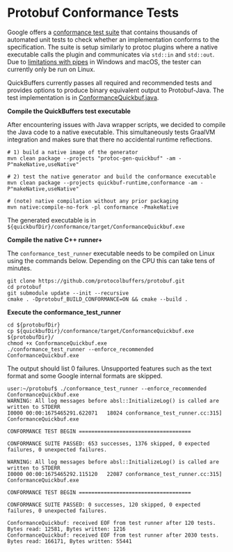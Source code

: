 # Protobuf Conformance Tests
  
Google offers a [conformance test suite](https://github.com/protocolbuffers/protobuf/blob/main/conformance/README.md) that contains thousands of automated unit tests to check whether an implementation conforms to the specification. The suite is setup similarly to protoc plugins where a native executable calls the plugin and communicates via `std::in` and `std::out`. Due to [limitations with pipes](https://github.com/protocolbuffers/protobuf/blob/main/conformance/conformance.proto#L38-L55) in Windows and macOS, the tester can currently only be run on Linux.

QuickBuffers currently passes all required and recommended tests and provides options to produce binary equivalent output to Protobuf-Java. The test implementation is in [ConformanceQuickbuf.java](src/main/java/us/hebi/quickbuf/conformance/ConformanceQuickbuf.java).

**Compile the QuickBuffers test executable**

After encountering issues with Java wrapper scripts, we decided to compile the Java code to a native executable. This simultaneously tests GraalVM integration and makes sure that there no accidental runtime reflections. 

```shell
# 1) build a native image of the generator
mvn clean package --projects "protoc-gen-quickbuf" -am -P"makeNative,useNative"

# 2) test the native generator and build the conformance executable
mvn clean package --projects quickbuf-runtime,conformance -am -P"makeNative,useNative"

# (note) native compilation without any prior packaging
mvn native:compile-no-fork -pl conformance -PmakeNative
```

The generated executable is in `${quickbufDir}/conformance/target/ConformanceQuickbuf.exe`

**Compile the native C++ runner+**

The `conformance_test_runner` executable needs to be compiled on Linux using the commands below. Depending on the CPU this can take tens of minutes.

```shell
git clone https://github.com/protocolbuffers/protobuf.git
cd protobuf
git submodule update --init --recursive
cmake . -Dprotobuf_BUILD_CONFORMANCE=ON && cmake --build .
```

**Execute the conformance_test_runner**

```shell
cd ${protobufDir}
cp ${quickbufDir}/conformance/target/ConformanceQuickbuf.exe ${protobufDir}/
chmod +x ConformanceQuickbuf.exe
./conformance_test_runner --enforce_recommended ConformanceQuickbuf.exe
```

The output should list 0 failures. Unsupported features such as the text format and some Google internal formats are skipped.

```text
user:~/protobuf$ ./conformance_test_runner --enforce_recommended ConformanceQuickbuf.exe
WARNING: All log messages before absl::InitializeLog() is called are written to STDERR
I0000 00:00:1675465291.622071   18024 conformance_test_runner.cc:315] ConformanceQuickbuf.exe

CONFORMANCE TEST BEGIN ====================================

CONFORMANCE SUITE PASSED: 653 successes, 1376 skipped, 0 expected failures, 0 unexpected failures.

WARNING: All log messages before absl::InitializeLog() is called are written to STDERR
I0000 00:00:1675465292.115120   22087 conformance_test_runner.cc:315] ConformanceQuickbuf.exe

CONFORMANCE TEST BEGIN ====================================

CONFORMANCE SUITE PASSED: 0 successes, 120 skipped, 0 expected failures, 0 unexpected failures.

ConformanceQuickbuf: received EOF from test runner after 120 tests. Bytes read: 12581, Bytes written: 1216
ConformanceQuickbuf: received EOF from test runner after 2030 tests. Bytes read: 166171, Bytes written: 55441
```